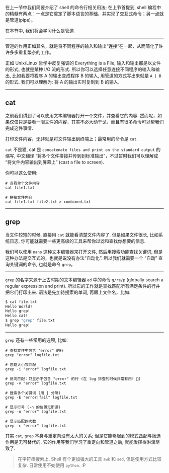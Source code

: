 
在上一节中我们简要介绍了 shell 的命令行相关用法; 在上节首提到, shell 编程中的精髓有两点：一点是它奠定了脚本语言的基础，并实现了交互式命令；另一点就是管道(pipe)。

在本节中, 我们将会学习什么是管道.

---

管道的作用正如其名，就是将不同程序的输入和输出“连接”在一起，从而简化了许许多多重复繁杂的工作。

正如 Unix/Linux 哲学中反复强调的 Everything is a File, 输入和输出都是以文件的形式, 也就是某种 I/O 流的形式. 所以你可以选择任意连接不同程序的输入和输出, 比如我要将程序 A 的输出变成程序 B 的输入, 用管道的方式写出来就是 `A | B` 的形式. 我们可以理解为: 将 A 的输出实时复制到 B 的输入.

---

## cat

之前我们讲到了可以使用文本编辑器打开一个文件，并查看它的内容. 然而呢，如果仅仅只是要看一眼文件的内容，其实不必大动干戈，而且有很多命令可以帮我们完成这件事情.

打印文件内容，无非就是将文件输出到终端上；最常用的命令是 `cat`.

`cat` 不是猫, cat 是 `concatenate files and print on the standard output` 的缩写, 中文翻译 “将多个文件拼接并传到到标准输出”，不过暂时我们可以理解成 “将文件内容输出到屏幕上” (cast a file to screen).

你可以这么使用:

```
# 查看单个文件内容
cat file1.txt

# 拼接文件内容
cat file1.txt file2.txt > combined.txt
```

---

## grep

当文件较短的时候, 直接用 `cat` 就能看清楚文件内容了. 但是如果文件很长, 比如系统日志, 你可能就需要一些更高级的工具来帮你过滤和查找你想要的信息.

我们可以使用 `nano` 这种文本编辑器来打开文件, 然后用搜索功能查找关键词, 但是这种办法是交互式的，也就是说没有办法“自动化”. 所以我们就需要一个 “自动” 查询关键词的命令, 也就是命令 `grep`。

---

`grep` 的名字来源于上古时期的文本编辑器 `ed` 中的命令 `g/re/p` (globally search a regular expression and print). 所以它的工作就是查找匹配所有满足条件的行并把它们打印出来. 语法是先加待搜索的单词, 再跟上文件名，比如:

```bash
$ cat file.txt
Hello World!
Hello grep!
Hello cat!
$ grep "grep" file.txt
Hello grep!
```

---

`grep` 还有一些常用的选项, 比如:

```
# 查找文件中包含 "error" 的行
grep "error" logfile.txt

# 忽略大小写匹配
grep -i "error" logfile.txt

# 反向匹配：只显示不包含 "error" 的行 (在 log 排查的时候非常有用! 🎉)
grep -v "error" logfile.txt

# 搜索多个关键词 (用 | 分隔)
grep -E "error|fail" logfile.txt

# 显示行号 (-n 的位置无所谓)
grep -n "error" logfile.txt

# 显示匹配的次数
grep -c "error" logfile.txt
```

其实 `cat`, `grep` 本身与重定向没有太大的关系; 但是它能够起到的模式匹配与筛选作用是无可替代的. 它的作用等我们学习了重定向和管道之后, 就能发挥得淋漓尽致了.

> 在字符串搜索上, Shell 有个更加强大的工具 `awk` 和 `sed`, 但是使用方式比较复杂. 日常使用不妨使用 `python`. :P
